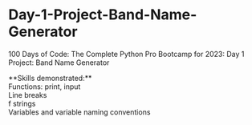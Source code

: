 # Day-1-Project-Band-Name-Generator<br>
100 Days of Code: The Complete Python Pro Bootcamp for 2023: Day 1 Project: Band Name Generator
<p></p>
**Skills demonstrated:**<br>
Functions: print, input<br>
Line breaks<br>
f strings<br>
Variables and variable naming conventions
